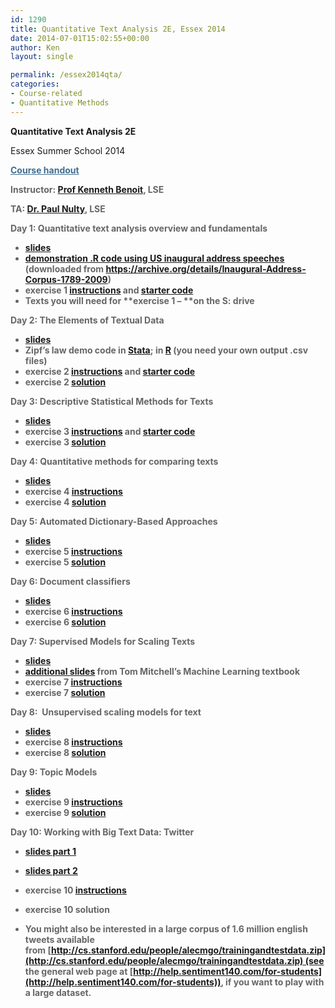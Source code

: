 ```yaml
---
id: 1290
title: Quantitative Text Analysis 2E, Essex 2014
date: 2014-07-01T15:02:55+00:00
author: Ken
layout: single

permalink: /essex2014qta/
categories:
- Course-related
- Quantitative Methods
---
```

**Quantitative Text Analysis 2E**

Essex Summer School 2014

<strong style="color: #666666;"><a style="color: #416e90;" href="/assets/courses/essex2014qta/QTA_2F_syllabus_2014.pdf">Course handout</a>

**Instructor:** [Prof Kenneth Benoit](mailto:kbenoit@lse.ac.uk), LSE

**TA:** [Dr. Paul Nulty](mailto:paul.nulty@gmail.com), LSE

**Day 1: Quantitative text analysis overview and fundamentals**

  * [slides](/assets/courses/essex2014qta/QTA_Essex_Day1.pdf)
  * [demonstration .R code using US inaugural address speeches](/assets/courses/essex2014qta/inauguraldemo.R) (downloaded from <https://archive.org/details/Inaugural-Address-Corpus-1789-2009>)
  * exercise 1 [instructions](/assets/courses/essex2014qta/exercise1.pdf) and [starter code](/assets/courses/essex2014qta/exercise1.R)
  * **Texts** you will need for **exercise 1 &#8211; **on the S: drive

**Day 2: The Elements of Textual Data**

  * [slides](/assets/courses/essex2014qta/QTA_Essex_Day2.pdf)
  * Zipf&#8217;s law demo code in [Stata](/assets/courses/essex2012cta/zipfslaw.do); in [R](/assets/courses/essex2012cta/zipfslaw.R) (you need your own output .csv files)
  * exercise 2 [instructions](/assets/courses/essex2014qta/exercise2.pdf) and [starter code](/assets/courses/essex2014qta/lab2.R)
  * exercise 2 [solution](/assets/courses/essex2014qta/exercise2.R)



**Day 3: Descriptive Statistical Methods for Texts**



- [slides](/assets/courses/essex2014qta/QTA_Essex_Day3.pdf)
- exercise 3 [instructions](/assets/courses/essex2014qta/exercise3.pdf) and [starter code](/assets/courses/essex2014qta/starter3.R)
- exercise 3 [solution](/assets/courses/essex2014qta/exercise3.R)





**Day 4: Quantitative methods for comparing texts**



- [slides](/assets/courses/essex2014qta/QTA_Essex_Day4.pdf)
- exercise 4 [instructions](/assets/courses/essex2014qta/exercise4.pdf)
- exercise 4 [solution](/assets/courses/essex2014qta/exercise4.R)





**Day 5: Automated Dictionary-Based Approaches**

  * [slides](/assets/courses/essex2014qta/QTA_Essex_Day5.pdf)
  * exercise 5 [instructions](/assets/courses/essex2014qta/exercise5.pdf)
  * exercise 5 [solution](/assets/courses/essex2014qta/exercise5.R)


**Day 6: Document classifiers**
- [slides](/assets/courses/essex2014qta/QTA_Essex_Day6.pdf)
- exercise 6 [instructions](/assets/courses/essex2014qta/exercise6.pdf)
- exercise 6 [solution](/assets/courses/essex2014qta/exercise6.R)





**Day 7: Supervised Models for Scaling Texts**

- [slides](/assets/courses/essex2014qta/QTA_Essex_Day7.pdf)
- [additional slides](http://www.cs.cmu.edu/~tom/mlbook-chapter-slides.html) from Tom Mitchell&#8217;s Machine Learning textbook
- exercise 7 [instructions](/assets/courses/essex2014qta/exercise7.pdf)
- exercise 7 [solution](/assets/courses/essex2014qta/exercise7.R)


**Day 8:  Unsupervised scaling models for text**

- [slides](/assets/courses/essex2014qta/QTA_Essex_Day8.pdf)
- exercise 8 [instructions](/assets/courses/essex2014qta/exercise8.pdf)
- exercise 8 [solution](/assets/courses/essex2014qta/exercise8.R)


**Day 9: Topic Models**

- [slides](/assets/courses/essex2014qta/QTA_Essex_Day9.pdf)
- exercise 9 [instructions](/assets/courses/essex2014qta/exercise9.pdf)
- exercise 9 [solution](/assets/courses/essex2014qta/exercise9.R)




**Day 10: Working with Big Text Data: Twitter**

- [slides part 1](/assets/courses/essex2014qta/QTA_Essex_Day10a.pdf)
- [slides part 2](/assets/courses/essex2014qta/QTA_Essex_Day10b.pdf)
- exercise 10 [instructions](/assets/courses/essex2014qta/exercise10.pdf)
- exercise 10 solution

- You might also be interested in a large corpus of 1.6 million english tweets available from [http://cs.stanford.edu/people/alecmgo/trainingandtestdata.zip](http://cs.stanford.edu/people/alecmgo/trainingandtestdata.zip) (see the general web page at [http://help.sentiment140.com/for-students](http://help.sentiment140.com/for-students)), if you want to play with a large dataset.

